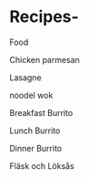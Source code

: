 # Recipes-
Food

Chicken parmesan

Lasagne

noodel wok

Breakfast Burrito

Lunch Burrito

Dinner Burrito

Fläsk och Löksås

